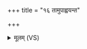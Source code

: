 +++
title = "१६ तामुपाह्वयन्त"

+++
<details><summary>मूलम् (VS)</summary>

तामुपा॑ह्वयन्त ॥
</details>